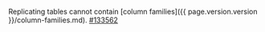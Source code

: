 Replicating tables cannot contain [column families]({{ page.version.version }}/column-families.md). [#133562](https://github.com/cockroachdb/cockroach/issues/133562)